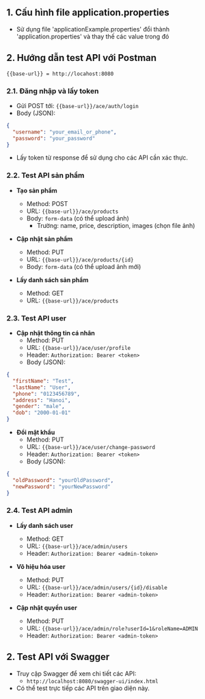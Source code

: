 ## 1. Cấu hình file application.properties
- Sử dụng file 'applicationExample.properties' đổi thành 'application.properties' và thay thế các value trong đó

## 2. Hướng dẫn test API với Postman

    {{base-url}} = http://locahost:8080

### 2.1. Đăng nhập và lấy token

- Gửi POST tới: `{{base-url}}/ace/auth/login`
- Body (JSON):

```json
{
  "username": "your_email_or_phone",
  "password": "your_password"
}
```

- Lấy token từ response để sử dụng cho các API cần xác thực.

### 2.2. Test API sản phẩm

- **Tạo sản phẩm**

  - Method: POST
  - URL: `{{base-url}}/ace/products`
  - Body: `form-data` (có thể upload ảnh)
    - Trường: name, price, description, images (chọn file ảnh)

- **Cập nhật sản phẩm**

  - Method: PUT
  - URL: `{{base-url}}/ace/products/{id}`
  - Body: `form-data` (có thể upload ảnh mới)

- **Lấy danh sách sản phẩm**
  - Method: GET
  - URL: `{{base-url}}/ace/products`

### 2.3. Test API user

- **Cập nhật thông tin cá nhân**
  - Method: PUT
  - URL: `{{base-url}}/ace/user/profile`
  - Header: `Authorization: Bearer <token>`
  - Body (JSON):

```json
{
  "firstName": "Test",
  "lastName": "User",
  "phone": "0123456789",
  "address": "Hanoi",
  "gender": "male",
  "dob": "2000-01-01"
}
```

- **Đổi mật khẩu**
  - Method: PUT
  - URL: `{{base-url}}/ace/user/change-password`
  - Header: `Authorization: Bearer <token>`
  - Body (JSON):

```json
{
  "oldPassword": "yourOldPassword",
  "newPassword": "yourNewPassword"
}
```

### 2.4. Test API admin

- **Lấy danh sách user**

  - Method: GET
  - URL: `{{base-url}}/ace/admin/users`
  - Header: `Authorization: Bearer <admin-token>`

- **Vô hiệu hóa user**

  - Method: PUT
  - URL: `{{base-url}}/ace/admin/users/{id}/disable`
  - Header: `Authorization: Bearer <admin-token>`

- **Cập nhật quyền user**
  - Method: PUT
  - URL: `{{base-url}}/ace/admin/role?userId=1&roleName=ADMIN`
  - Header: `Authorization: Bearer <admin-token>`

## 2. Test API với Swagger

- Truy cập Swagger để xem chi tiết các API:
  - `http://localhost:8080/swagger-ui/index.html`
- Có thể test trực tiếp các API trên giao diện này.
